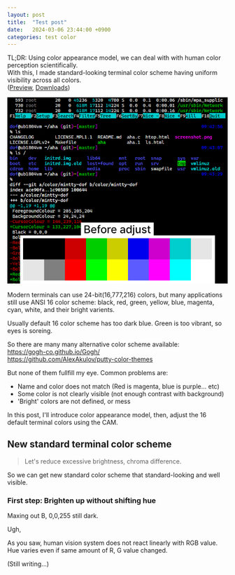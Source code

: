 ```yaml
---
layout: post
title:  "Test post"
date:   2024-03-06 23:44:00 +0900
categories: test color
---
```

<link rel="stylesheet" href="/assets/css/dark.css">

TL;DR:
Using color appearance model, we can deal with with human color perception scientifically.  
With this, I made standard-looking terminal color scheme having uniform visibility across all colors.  
([Preview](https://htmlpreview.github.io/?https://github.com/dofuuz/dimidium/blob/main/preview/tty-preview-nobold.html), [Downloads](https://github.com/dofuuz/dimidium))

![compare image](/assets/202403/compare-animated-gif-maker.gif)

Modern terminals can use 24-bit(16,777,216) colors, but many applications still use ANSI 16 color scheme: black, red, green, yellow, blue, magenta, cyan, white, and their bright varients.

Usually default 16 color scheme has too dark blue. Green is too vibrant, so eyes is soreing.

So there are many many alternative color scheme available:  
https://gogh-co.github.io/Gogh/  
https://github.com/AlexAkulov/putty-color-themes

But none of them fullfill my eye. Common problems are:

- Name and color does not match (Red is magenta, blue is purple... etc)
- Some color is not clearly visible (not enough contrast with background)
- 'Bright' colors are not defined, or mess

In this post, I'll introduce color appearance model, then, adjust the 16 default terminal colors using the CAM.

## New standard terminal color scheme

> Let's reduce excessive brightness, chroma difference.

So we can get new standard color scheme that standard-looking and well visible.

### First step: Brighten up without shifting hue

Maxing out B, 0,0,255 still dark.

Ugh, 

As you saw, human vision system does not react linearly with RGB value. Hue varies even if same amount of R, G value changed.

(Still writing...)
